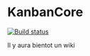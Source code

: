 # KanbanCore

[![Build status](https://ci.appveyor.com/api/projects/status/drgjtuxbq531v4ka?svg=true)](https://ci.appveyor.com/project/ardumez/kanbancore)


Il y aura bientot un wiki
